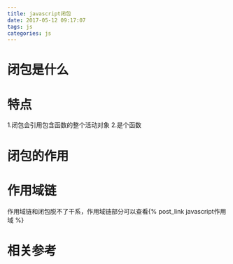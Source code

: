 ```yaml
---
title: javascript闭包
date: 2017-05-12 09:17:07
tags: js
categories: js
---
```


# 闭包是什么 #

# 特点 #

1.闭包会引用包含函数的整个活动对象
2.是个函数

# 闭包的作用 #

# 作用域链 #

作用域链和闭包脱不了干系，作用域链部分可以查看{% post_link javascript作用域 %}

# 相关参考 #